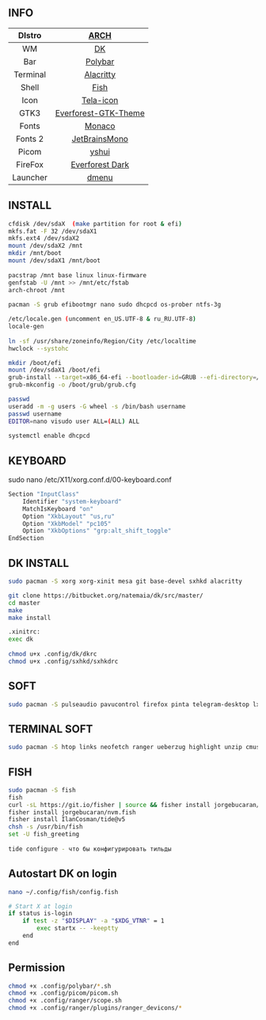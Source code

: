 

  
## INFO
|DIstro|[ARCH](https://archlinux.org/)|
|:---:|:---:|
|WM|[DK](https://bitbucket.org/natemaia/dk/src/master/)|
|Bar|[Polybar](https://github.com/polybar/polybar)|
|Terminal|[Alacritty](https://github.com/alacritty/alacritty)|
|Shell|[Fish](https://fishshell.com/)|
|Icon|[Tela-icon](https://github.com/vinceliuice/Tela-icon-theme)|
|GTK3|[Everforest-GTK-Theme](https://github.com/Fausto-Korpsvart/Everforest-GTK-Theme)|
|Fonts|[Monaco](https://github.com/taodongl/monaco.ttf)|
|Fonts 2|[JetBrainsMono](https://www.jetbrains.com/lp/mono/)|
|Picom|[yshui](https://github.com/yshui/picom)|
|FireFox|[Everforest Dark](https://addons.mozilla.org/ru/firefox/addon/everforest-dark-official/?utm_content=addons-manager-reviews-link&utm_medium=firefox-browser&utm_source=firefox-browser)|
|Launcher|[dmenu](https://git.suckless.org/dmenu/)|
  
## INSTALL
```bash
cfdisk /dev/sdaX  (make partition for root & efi)
mkfs.fat -F 32 /dev/sdaX1  
mkfs.ext4 /dev/sdaX2  
mount /dev/sdaX2 /mnt  
mkdir /mnt/boot
mount /dev/sdaX1 /mnt/boot  
  
pacstrap /mnt base linux linux-firmware  
genfstab -U /mnt >> /mnt/etc/fstab  
arch-chroot /mnt  
  
pacman -S grub efibootmgr nano sudo dhcpcd os-prober ntfs-3g  

/etc/locale.gen (uncomment en_US.UTF-8 & ru_RU.UTF-8)  
locale-gen  
  
ln -sf /usr/share/zoneinfo/Region/City /etc/localtime  
hwclock --systohc 

mkdir /boot/efi  
mount /dev/sdaX1 /boot/efi  
grub-install --target=x86_64-efi --bootloader-id=GRUB --efi-directory=/boot/EFI --removable  
grub-mkconfig -o /boot/grub/grub.cfg  

passwd  
useradd -m -g users -G wheel -s /bin/bash username  
passwd username  
EDITOR=nano visudo user ALL=(ALL) ALL  
  
systemctl enable dhcpcd  
```  

## KEYBOARD  
sudo nano /etc/X11/xorg.conf.d/00-keyboard.conf  
```bash
Section "InputClass"  
    Identifier "system-keyboard"  
    MatchIsKeyboard "on"  
    Option "XkbLayout" "us,ru"  
    Option "XkbModel" "pc105"  
    Option "XkbOptions" "grp:alt_shift_toggle"  
EndSection  
```
  
## DK INSTALL 
```bash
sudo pacman -S xorg xorg-xinit mesa git base-devel sxhkd alacritty  

git clone https://bitbucket.org/natemaia/dk/src/master/
cd master
make 
make install

.xinitrc:
exec dk
    
chmod u+x .config/dk/dkrc
chmod u+x .config/sxhkd/sxhkdrc
``` 

## SOFT 
```bash
sudo pacman -S pulseaudio pavucontrol firefox pinta telegram-desktop lxappearance nitrogen viewnior geany python thunar polybar awesome-terminal-fonts dmenu flameshot sublime-text picom zathura
``` 
  
## TERMINAL SOFT  
```bash
sudo pacman -S htop links neofetch ranger ueberzug highlight unzip cmus cava
```  
  
## FISH  
```bash
sudo pacman -S fish
fish  
curl -sL https://git.io/fisher | source && fisher install jorgebucaran/fisher  
fisher install jorgebucaran/nvm.fish  
fisher install IlanCosman/tide@v5  
chsh -s /usr/bin/fish  
set -U fish_greeting  
  
tide configure - что бы конфигурировать тильды
```  
  
## Autostart DK on login 
```bash
nano ~/.config/fish/config.fish 

# Start X at login
if status is-login
    if test -z "$DISPLAY" -a "$XDG_VTNR" = 1
        exec startx -- -keeptty
    end
end     
```  
  
## Permission
```bash
chmod +x .config/polybar/*.sh
chmod +x .config/picom/picom.sh
chmod +x .config/ranger/scope.sh
chmod +x .config/ranger/plugins/ranger_devicons/*

```  

